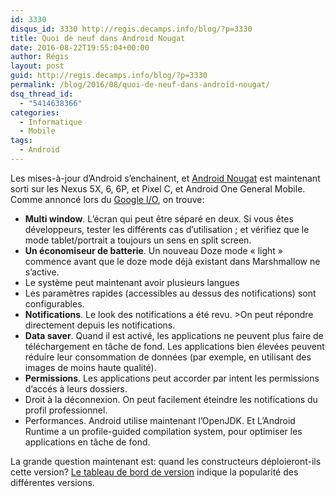 ```yaml
---
id: 3330
disqus_id: 3330 http://regis.decamps.info/blog/?p=3330
title: Quoi de neuf dans Android Nougat
date: 2016-08-22T19:55:04+00:00
author: Régis
layout: post
guid: http://regis.decamps.info/blog/?p=3330
permalink: /blog/2016/08/quoi-de-neuf-dans-android-nougat/
dsq_thread_id:
  - "5414638366"
categories:
  - Informatique
  - Mobile
tags:
  - Android
---
```

Les mises-à-jour d’Android s’enchainent, et [Android Nougat](https://www.android.com/versions/nougat-7-0/) est maintenant sorti sur les Nexus 5X, 6, 6P, et Pixel C, et Android One General Mobile. Comme annoncé lors du [Google I/O](http://regis.decamps.info/blog/2016/05/google-io-2016/), on trouve:

  * **Multi window**. L’écran qui peut être séparé en deux. Si vous êtes développeurs, tester les différents cas d’utilisation ; et vérifiez que le mode tablet/portrait a toujours un sens en split screen.
  * **Un économiseur de batterie**. Un nouveau Doze mode « light » commence avant que le doze mode déjà existant dans Marshmallow ne s’active.
  * Le système peut maintenant avoir plusieurs langues
  * Les paramètres rapides (accessibles au dessus des notifications) sont configurables.
  * **Notifications**. Le look des notifications a été revu. >On peut répondre directement depuis les notifications.
  * **Data saver**. Quand il est activé, les applications ne peuvent plus faire de téléchargement en tâche de fond. Les applications bien élevées peuvent réduire leur consommation de données (par exemple, en utilisant des images de moins haute qualité).
  * **Permissions**. Les applications peut accorder par intent les permissions d’accés à leurs dossiers.
  * Droit à la déconnexion. On peut facilement éteindre les notifications du profil professionnel.
  * Performances. Android utilise maintenant l’OpenJDK. Et L’Android Runtime a un profile-guided compilation system, pour optimiser les applications en tâche de fond.

La grande question maintenant est: quand les constructeurs déploieront-ils cette version? [Le tableau de bord de version](https://developer.android.com/about/dashboards) indique la popularité des différentes versions.
